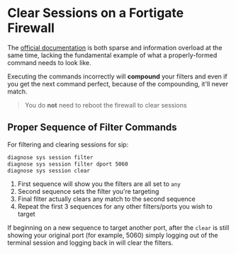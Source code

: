 # Clear Sessions on a Fortigate Firewall
The [official documentation](https://kb.fortinet.com/kb/viewContent.do?externalId=FD30042) is both sparse and information overload at the same time, lacking the fundamental example of what a properly-formed command needs to look like.

Executing the commands incorrectly will **compound** your filters and even if you get the next command perfect, because of the compounding, it'll never match.

> You do **not** need to reboot the firewall to clear sessions

## Proper Sequence of Filter Commands
For filtering and clearing sessions for sip:
```bash
diagnose sys session filter
diagnose sys session filter dport 5060
diagnose sys session clear
```

1. First sequence will show you the filters are all set to `any`
2. Second sequence sets the filter you're targeting
3. Final filter actually clears any match to the second sequence
4. Repeat the first 3 sequences for any other filters/ports you wish to target

If beginning on a new sequence to target another port, after the `clear` is still showing your original port (for example, 5060) simply logging out of the terminal session and logging back in will clear the filters.
